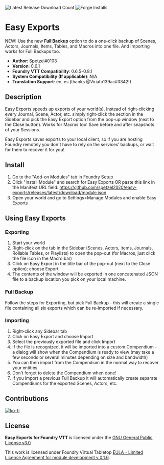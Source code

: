![Latest Release Download Count](https://img.shields.io/badge/dynamic/json?label=Downloads@latest&query=assets%5B0%5D.download_count&url=https%3A%2F%2Fapi.github.com%2Frepos%2Fspetzel2020%2Feasy-exports%2Freleases%2Flatest)
![Forge Installs](https://img.shields.io/badge/dynamic/json?label=Forge%20Installs&query=package.installs&suffix=%25&url=https%3A%2F%2Fforge-vtt.com%2Fapi%2Fbazaar%2Fpackage%2Feasy-exports&colorB=4aa94a)

# Easy Exports
NEW! Use the new **Full Backup** option to do a one-click backup of Scenes, Actors, Journals, Items, Tables, and Macros into one file. And Importing works for Full Backups too.

* **Author**: Spetzel#0103
* **Version**: 0.6.1
* **Foundry VTT Compatibility**: 0.6.5-0.8.1
* **System Compatibility (If applicable)**: N/A
* **Translation Support**: en, es (thanks @Viriato139ac#0342!)


## Description
Easy Exports speeds up exports of your world(s). Instead of right-clicking every Journal, Scene, Actor, etc. simply right-click the section in the Sidebar and pick the Easy Export option from the pop-up window (next to the Close button). Works for Macros too! Save before and after snapshots of your Sessions.

Easy Exports saves exports to your local client, so if you are hosting Foundry remotely you don't have to rely on the services' backups, or wait for them to recover it for you!

## Install
1. Go to the "Add-on Modules" tab in Foundry Setup
2. Click "Install Module" and search for Easy Exports OR paste this link in the Manifest URL field: https://github.com/spetzel2020/easy-exports/releases/latest/download/module.json
3. Open your world and go to Settings>Manage Modules and enable Easy Exports

## Using Easy Exports
### Exporting
1. Start your world
2. Right-click on the tab in the Sidebar (Scenes, Actors, Items, Journals, Rollable Tables, or Playlists) to open the pop-out (for Macros, just click the file icon in the Macro bar)
3. Click on Easy Export in the title bar of the pop-out (next to the Close option); choose Export
4. The contents of the window will be exported in one concatenated JSON file to a backup location you pick on your local machine.

### Full Backup
Follow the steps for Exporting, but pick Full Backup - this will create a single file containing all six exports which can be re-imported if necessary.

### Importing
1. Right-click any Sidebar tab
2. Click on Easy Export and choose Import
3. Select the previously exported file and click Import
4. If the file is recognized, it will be imported into a custom Compendium - a dialog will show when the Compendium is ready to view (may take a few seconds or several minutes depending on size and bandwidth)
5. You can then import from the Compendium in the normal way to recover your entities
6. Don't forget to delete the Compendium when done!
7. If you Import a previous Full Backup it will automatically create separate Compendiums for the exported Scenes, Actors, etc.

## Contributions
[![ko-fi](https://www.ko-fi.com/img/githubbutton_sm.svg)](https://ko-fi.com/T6T82XFQD)

## License
**Easy Exports for Foundry VTT** is licensed under the [GNU General Public License v3.0](https://github.com/spetzel2020/easy-exports/blob/master/LICENSE)

This work is licensed under Foundry Virtual Tabletop [EULA - Limited License Agreement for module development v 0.1.6](http://foundryvtt.com/pages/license.html).
